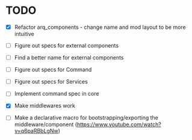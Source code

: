 # TODO
- [x] Refactor arq_components - change name and mod layout to be more intuitive

- [ ] Figure out specs for external components
- [ ] Find a better name for external components 

- [ ] Figure out specs for Command
- [ ] Figure out specs for Services

- [ ] Implement command spec in core

- [x] Make middlewares work

- [ ] Make a declarative macro for bootstrapping/exporting the middleware/component (https://www.youtube.com/watch?v=q6paRBbLgNw)